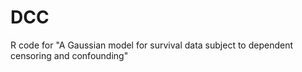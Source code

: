 # DCC
R code for "A Gaussian model for survival data subject to dependent censoring and confounding"
